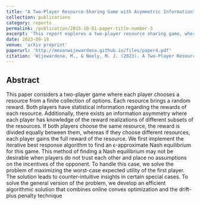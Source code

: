 ```yaml
---
title: "A Two-Player Resource-Sharing Game with Asymmetric Information"
collection: publications
category: reports
permalink: /publication/2015-10-01-paper-title-number-3
excerpt: 'This report explores a two-player resource sharing game, where the players have asymmetric information regarding the rewards brought by the resources..'
date: 2023-09-18
venue: 'arXiv preprint'
paperurl: 'http://mevanwijewardena.github.io/files/paper4.pdf'
citation: 'Wijewardena, M., & Neely, M. J. (2023). A Two-Player Resource-Sharing Game with Asymmetric Information. arXiv preprint arXiv:2306.08791.'
---
```


## Abstract

This paper considers a two-player game where each player chooses a resource from a finite collection of options. Each resource brings a random reward. Both players have statistical information regarding the rewards of each resource. Additionally, there exists an information asymmetry where each player has knowledge of the reward realizations of different subsets of the resources. If both players choose the same resource, the reward is divided equally between them, whereas if they choose different resources, each player gains the full reward of the resource. We first implement the iterative best response algorithm to find an ϵ-approximate Nash equilibrium for this game. This method of finding a Nash equilibrium may not be desirable when players do not trust each other and place no assumptions on the incentives of the opponent. To handle this case, we solve the problem of maximizing the worst-case expected utility of the first player. The solution leads to counter-intuitive insights in certain special cases. To solve the general version of the problem, we develop an efficient algorithmic solution that combines online convex optimization and the drift-plus penalty technique

